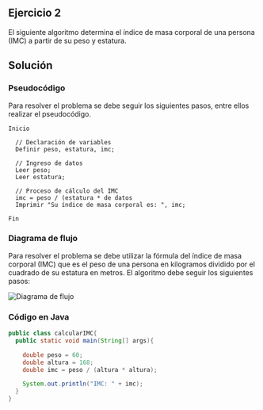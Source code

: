 ## Ejercicio 2

El siguiente algoritmo determina el índice de masa corporal de una persona (IMC) a partir de su peso y estatura.

## Solución

### Pseudocódigo

Para resolver el problema se debe seguir los siguientes pasos, entre ellos realizar el pseudocódigo.

```plaintext
Inicio

  // Declaración de variables
  Definir peso, estatura, imc;

  // Ingreso de datos
  Leer peso;
  Leer estatura;

  // Proceso de cálculo del IMC
  imc = peso / (estatura * de datos
  Imprimir "Su índice de masa corporal es: ", imc;

Fin
```

### Diagrama de flujo

Para resolver el problema se debe utilizar la fórmula del índice de masa corporal (IMC) que es el peso de una persona en kilogramos dividido por el cuadrado de su estatura en metros. El algoritmo debe seguir los siguientes pasos:

![Diagrama de flujo]()

### Código en Java

```java
public class calcularIMC{
  public static void main(String[] args){

    double peso = 60;
    double altura = 168;
    double imc = peso / (altura * altura);

    System.out.println("IMC: " + imc);
  }
}
```
